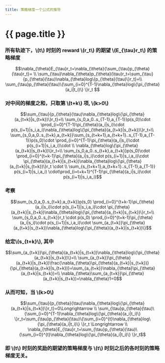 ```yaml
---
title: 策略梯度一个公式的推导
---
```


{{ page.title }}
===============


### 所有轨迹下，\\(t\\) 时刻的 reward \\(r_t\\) 的期望 \\(E_{\tau}r_t\\) 的策略梯度
$$\nabla_{\theta}E_{\tau}r_t=\nabla_{\theta}{\sum_{\tau}p_{\theta}(\tau)r_t}= \\
\sum_{\tau}\nabla_{\theta}p_{\theta}(\tau)r_t=\sum_{\tau}{p_{\theta}(\tau)\nabla_{\theta}log\{p_{\theta}(\tau)\}r_t}=\\
\sum_{\tau}p_{\theta}(\tau)\{\sum_{i=0}^{T-1}\nabla_{\theta}log\{\pi_{\theta}(a_i|t_i)\} \}r_t
$$

### 对中间的梯度之和，只取第 \\(t+k\\) 项, \\(k>0\\)
$$\sum_{\tau}{p_{\theta}(\tau)\nabla_{\theta}log\{\pi_{\theta}(a_{t+k}|s_{t+k})\}r_t}=\\
\sum_{s_0,a_0..s_{T-1},a_{T-1}}p(s_0)\cdot \prod_{i=0}^{T-1}\pi_{\theta}(a_i|s_i)\cdot p(s_{i+1}|s_i,a_i)\nabla_{\theta}log\{\pi_{\theta}(a_{t+k}|s_{t+k})\}r_t=\\
\sum_{s_0,a_0..s_{t+k},a_{t+k}}\sum_{s_{t+k+1},a_{t+k+1}..s_{T-1},a_{T-1}}p(s_0)\cdot \prod_{i=0}^{T-1}\pi_{\theta}(a_i|s_i)\cdot p(s_{i+1}|s_i,a_i)\cdot \\
\nabla_{\theta}log\{\pi_{\theta}(a_{t+k}|s_{t+k})\}r_t=\\
\sum_{s_0,a_0..s_{t+k},a_{t+k}}p(s_0)\cdot \prod_{i=0}^{t+k-1}\pi_{\theta}(a_i|s_i)\cdot p(s_{i+1}|s_i,a_i)\cdot \pi_{\theta}(a_{t+k}|s_{t+k})\nabla_{\theta}log\{\pi_{\theta}(a_{t+k}|s_{t+k})\}r_t \cdot \\
\sum_{s_{t+k+1},a_{t+k+1}..s_{T-1},a_{T-1}} p(s_{i+1}|s_i,a_i) \cdot\prod_{i=t+k+1}^{T-1}\pi_{\theta}(a_i|s_i)\cdot p(s_{i+1}|s_i,a_i)$$

### 考察
$$\sum_{s_0,a_0..s_{t+k},a_{t+k}}p(s_0) \prod_{i=0}^{t+k-1}\pi_{\theta}(a_i|s_i)\cdot p(s_{i+1}|s_i,a_i)\cdot \pi_{\theta}(a_{t+k}|s_{t+k})\nabla_{\theta}log\{\pi_{\theta}(a_{t+k}|s_{t+k})\}r_t=\\
\sum_{s_0,a_0..s_{t+k}}r_t \cdot p(s_0) \prod_{i=0}^{t+k-1}\pi_{\theta}(a_i|s_i)\cdot p(s_{i+1}|s_i,a_i)\cdot \sum_{a_{t+k}}\pi_{\theta}(a_{t+k}|s_{t+k})\nabla_{\theta}log\{\pi_{\theta}(a_{t+k}|s_{t+k})\}$$

### 给定\\(s_{t+k}\\), 其中
$$\sum_{a_{t+k}}\pi_{\theta}(a_{t+k}|s_{t+k})\nabla_{\theta}log\{\pi_{\theta}(a_{t+k}|s_{t+k})\}=\\
\sum_{a_{t+k}}\pi_{\theta}(a_{t+k}|s_{t+k})\frac{\nabla_{\theta}\pi_{\theta}(a_{t+k}|s_{t+k})}{\pi_{\theta}(a_{t+k}|s_{t+k})}=\sum_{a_{t+k}}\nabla_{\theta}\pi_{\theta}(a_{t+k}|s_{t+k})=\\
\nabla_{\theta}\sum_{a_{t+k}}\pi_{\theta}(a_{t+k}|s_{t+k})=\nabla_{\theta}1=0$$

### 从而可知，当 \\(k>0\\)
$$\sum_{\tau}{p_{\theta}(\tau)\nabla_{\theta}log\{\pi_{\theta}(a_{t+k}|s_{t+k})\}r_t}=0\Longrightarrow \\
\sum_{\tau}p_{\theta}(\tau)\{\sum_{i=0}^{T-1}\nabla_{\theta}log\{\pi_{\theta}(a_i|t_i)\} \}r_t=\sum_{\tau}p_{\theta}(\tau)\{\sum_{i=0}^{t}\nabla_{\theta}log\{\pi_{\theta}(a_i|t_i)\} \}r_t \Longrightarrow \\
\nabla_{\theta}E_{\tau}r_t=\sum_{\tau}p_{\theta}(\tau)\{\sum_{i=0}^{t}\nabla_{\theta}log\{\pi_{\theta}(a_i|t_i)\} \}r_t$$

### 即 \\(t\\) 时刻的奖励的期望的策略梯度与 \\(t\\) 时刻之后的各时刻的策略梯度无关。

